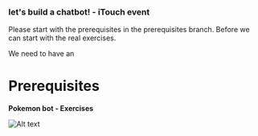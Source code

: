 ### let's build a chatbot! - iTouch event ###

Please start with the prerequisites in the prerequisites branch.
Before we can start with the real exercises. 

We need to have an 


# Prerequisites #

**Pokemon bot - Exercises**


![Alt text](/../screenshots/Picture1b.png?raw=true "")

